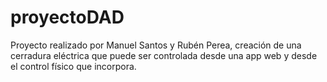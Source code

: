 # proyectoDAD
Proyecto realizado por Manuel Santos y Rubén Perea, creación de una cerradura eléctrica que puede ser controlada desde una app web y desde el control físico que incorpora.
